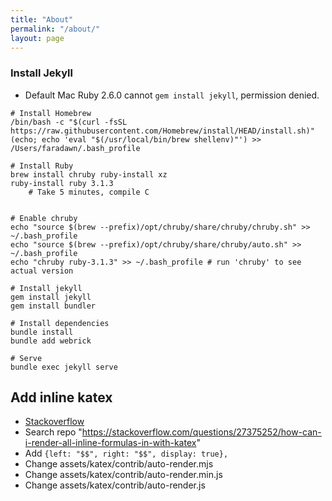 ```yaml
---
title: "About"
permalink: "/about/"
layout: page
---
```


### Install Jekyll
- Default Mac Ruby 2.6.0 cannot `gem install jekyll`, permission denied. 
```
# Install Homebrew
/bin/bash -c "$(curl -fsSL https://raw.githubusercontent.com/Homebrew/install/HEAD/install.sh)"
(echo; echo 'eval "$(/usr/local/bin/brew shellenv)"') >> /Users/faradawn/.bash_profile

# Install Ruby
brew install chruby ruby-install xz
ruby-install ruby 3.1.3 
    # Take 5 minutes, compile C


# Enable chruby
echo "source $(brew --prefix)/opt/chruby/share/chruby/chruby.sh" >> ~/.bash_profile
echo "source $(brew --prefix)/opt/chruby/share/chruby/auto.sh" >> ~/.bash_profile
echo "chruby ruby-3.1.3" >> ~/.bash_profile # run 'chruby' to see actual version

# Install jekyll
gem install jekyll
gem install bundler

# Install dependencies 
bundle install
bundle add webrick

# Serve
bundle exec jekyll serve
```


## Add inline katex
- [Stackoverflow](https://stackoverflow.com/questions/27375252/how-can-i-render-all-inline-formulas-in-with-katex)
- Search repo "https://stackoverflow.com/questions/27375252/how-can-i-render-all-inline-formulas-in-with-katex"
- Add `{left: "$$", right: "$$", display: true},`
- Change assets/katex/contrib/auto-render.mjs 
- Change assets/katex/contrib/auto-render.min.js
- Change assets/katex/contrib/auto-render.js